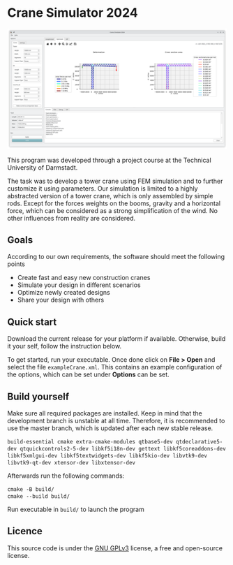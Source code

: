 # Crane Simulator 2024

![img.png](resources/images/cover.png)

This program was developed through a project course at the Technical University of Darmstadt.

The task was to develop a tower crane using FEM simulation and to further customize it using parameters.
Our simulation is limited to a highly abstracted version of a tower crane, which is only assembled by simple rods.
Except for the forces weights on the booms, gravity and a horizontal force, which can be considered as a strong
simplification of the wind. No other influences from reality are considered.

## Goals

According to our own requirements, the software should meet the following points

* Create fast and easy new construction cranes
* Simulate your design in different scenarios
* Optimize newly created designs
* Share your design with others

## Quick start

Download the current release for your platform if available. Otherwise, build it your self, follow the instruction
below.

To get started, run your executable. Once done click on **File > Open** and select the file ``exampleCrane.xml``. This
contains an example configuration of the options, which can be set under **Options** can be set.

## Build yourself

Make sure all required packages are installed. Keep in mind that the development branch is unstable at all time. 
Therefore, it is recommended to use the master branch, which is updated after each new stable release.

```
build-essential cmake extra-cmake-modules qtbase5-dev qtdeclarative5-dev qtquickcontrols2-5-dev libkf5i18n-dev gettext libkf5coreaddons-dev libkf5xmlgui-dev libkf5textwidgets-dev libkf5kio-dev libvtk9-dev libvtk9-qt-dev xtensor-dev libxtensor-dev
```
Afterwards run the following commands: 
```
cmake -B build/
cmake --build build/
```

Run executable in ``build/`` to launch the program

## Licence

This source code is under the [GNU GPLv3](LICENCE.md) license, a free and open-source license.


